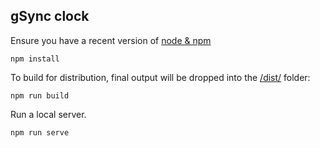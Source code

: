 gSync clock
-------------------------------------------

Ensure you have a recent version of [node & npm](https://nodejs.org/en/download/)
```
npm install
```
To build for distribution, final output will be dropped into the [/dist/](./dist) folder:
```
npm run build
```
Run a local server.
```
npm run serve
```

